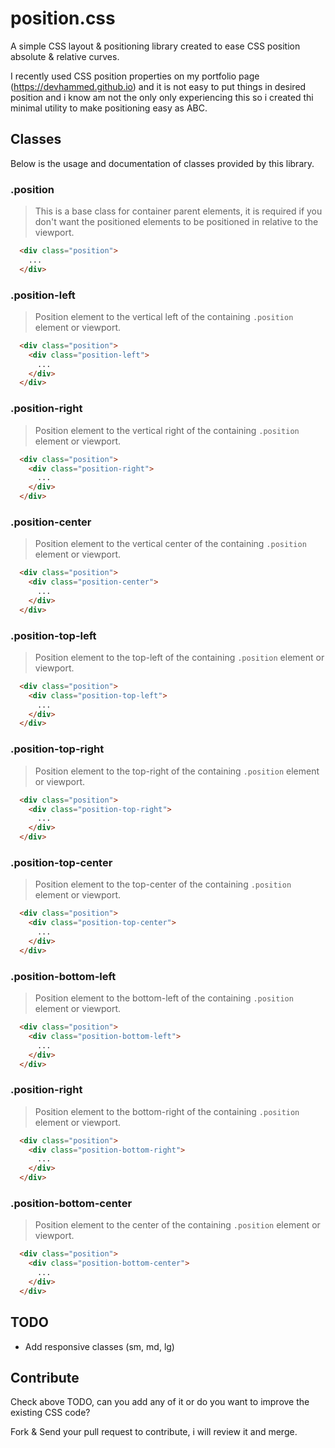 # position.css

A simple CSS layout & positioning library created to ease CSS position absolute & relative curves.

I recently used CSS position properties on my portfolio page (https://devhammed.github.io) and it is not easy to put things in desired position and i know am not the only only experiencing this so i created thi minimal utility to make positioning easy as ABC.

## Classes

Below is the usage and documentation of classes provided by this library.

### .position
> This is a base class for container parent elements, it is required if you don't want the positioned elements to be positioned in relative to the viewport.

```html
  <div class="position">
    ...
  </div>
```

### .position-left
> Position element to the vertical left of the containing `.position` element or viewport.

```html
  <div class="position">
    <div class="position-left">
      ...
    </div>
  </div>
```

### .position-right
> Position element to the vertical right of the containing `.position` element or viewport.

```html
  <div class="position">
    <div class="position-right">
      ...
    </div>
  </div>
```

### .position-center
> Position element to the vertical center of the containing `.position` element or viewport.

```html
  <div class="position">
    <div class="position-center">
      ...
    </div>
  </div>
```

### .position-top-left
> Position element to the top-left of the containing `.position` element or viewport.

```html
  <div class="position">
    <div class="position-top-left">
      ...
    </div>
  </div>
```

### .position-top-right
> Position element to the top-right of the containing `.position` element or viewport.

```html
  <div class="position">
    <div class="position-top-right">
      ...
    </div>
  </div>
```

### .position-top-center
> Position element to the top-center of the containing `.position` element or viewport.

```html
  <div class="position">
    <div class="position-top-center">
      ...
    </div>
  </div>
```

### .position-bottom-left
> Position element to the bottom-left of the containing `.position` element or viewport.

```html
  <div class="position">
    <div class="position-bottom-left">
      ...
    </div>
  </div>
```

### .position-right
> Position element to the bottom-right of the containing `.position` element or viewport.

```html
  <div class="position">
    <div class="position-bottom-right">
      ...
    </div>
  </div>
```

### .position-bottom-center
> Position element to the center of the containing `.position` element or viewport.

```html
  <div class="position">
    <div class="position-bottom-center">
      ...
    </div>
  </div>
```

## TODO
- Add responsive classes (sm, md, lg)

## Contribute
Check above TODO, can you add any of it or do you want to improve the existing CSS code?

Fork & Send your pull request to contribute, i will review it and merge.
